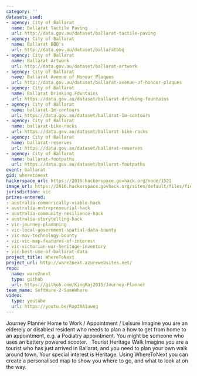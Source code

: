 ```yaml
---
category: ''
datasets_used:
- agency: City of Ballarat
  name: Ballarat Tactile Paving
  url: http://data.gov.au/dataset/ballarat-tactile-paving
- agency: City of Ballarat
  name: Ballarat BBQ's
  url: http://data.gov.au/dataset/ballaratbbq
- agency: City of Ballarat
  name: Ballarat Artwork
  url: http://data.gov.au/dataset/ballarat-artwork
- agency: City of Ballarat
  name: Ballarat Avenue of Honour Plaques
  url: http://data.gov.au/dataset/ballarat-avenue-of-honour-plaques
- agency: City of Ballarat
  name: Ballarat Drinking Fountains
  url: https://data.gov.au/dataset/ballarat-drinking-fountains
- agency: City of Ballarat
  name: ballarat-1m-contours
  url: https://data.gov.au/dataset/ballarat-1m-contours
- agency: City of Ballarat
  name: ballarat-bike-racks
  url: https://data.gov.au/dataset/ballarat-bike-racks
- agency: City of Ballarat
  name: ballarat-reserves
  url: https://data.gov.au/dataset/ballarat-reserves
- agency: City of Ballarat
  name: ballarat-footpaths
  url: https://data.gov.au/dataset/ballarat-footpaths
event: ballarat
gid: wheretonext
hackerspace_url: https://2016.hackerspace.govhack.org/node/1521
image_url: https://2016.hackerspace.govhack.org/sites/default/files/field/image/ware2next.png
jurisdiction: vic
prizes-entered:
- australia-commerically-viable-hack
- australia-entrepreneurial-hack
- australia-community-resilience-hack
- australia-storytelling-hack
- vic-journey-plannning
- vic-local-government-spatial-data-bounty
- vic-mav-technology-bounty
- vic-vic-map-features-of-interest
- vic-victorian-war-heritage-inventory
- vic-best-use-of-ballarat-data
project_title: WhereToNext
project_url: http://ware2next.azurewebsites.net/
repo:
  name: ware2next
  type: github
  url: https://github.com/KingRaj2015/Journey-Planner
team_name: SoftWare-2-SomeWhere
video:
  type: youtube
  url: https://youtu.be/Rap3AA1uweg
---
```


Journey Planner
Home to Work / Appointment / Leisure
Imagine you are an elderely or disabled resident who needs to plan a how to get from home to an appointment, e.g. a Podiatry appointment. You might be someone who uses an battery powered scooter.
 
Tourist Heritage Walk
Imagine you are a tourist who has just arrived in Ballarat, and you need to plan your own walk around town, Your special interest is Heritage. Using WhereToNext you can create a personalised map to show you where to go, and what to look at on the way.